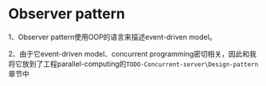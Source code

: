 # Observer pattern

1、Observer pattern使用OOP的语言来描述event-driven model。

2、由于它event-driven model、concurrent programming密切相关，因此和我将它放到了工程parallel-computing的`TODO-Concurrent-server\Design-pattern`章节中

